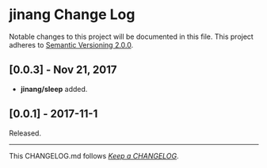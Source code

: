 #   jinang Change Log

Notable changes to this project will be documented in this file. This project adheres to [Semantic Versioning 2.0.0](http://semver.org/).

##  [0.0.3] - Nov 21, 2017

*   __jinang/sleep__ added.

##	[0.0.1] - 2017-11-1

Released.

---
This CHANGELOG.md follows [*Keep a CHANGELOG*](http://keepachangelog.com/).

